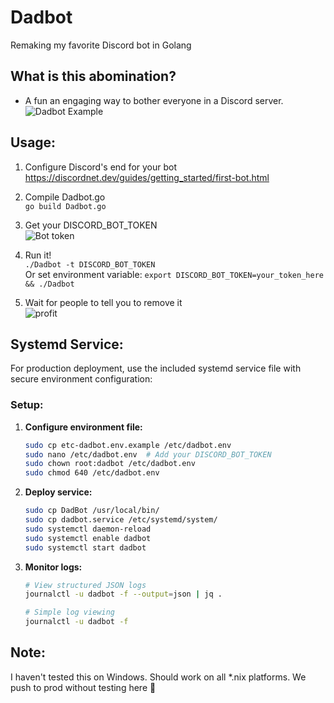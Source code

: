 
#  Dadbot

Remaking my favorite Discord bot in Golang

## What is this abomination?

 - A fun an engaging way to bother everyone in a Discord server.
 ![Dadbot Example](https://i.imgur.com/uHBZMyH.png)

## Usage:

1. Configure Discord's end for your bot <br>
https://discordnet.dev/guides/getting_started/first-bot.html	
	 
2. Compile Dadbot.go<br>
`go build Dadbot.go` 
	
3. Get your DISCORD_BOT_TOKEN<br>
![Bot token](https://i.imgur.com/yCfOMFV.png)

4. Run it!<br>
`./Dadbot -t DISCORD_BOT_TOKEN`<br>
Or set environment variable: `export DISCORD_BOT_TOKEN=your_token_here && ./Dadbot`

5. Wait for people to tell you to remove it<br>
![profit](https://i.imgur.com/Ij2h3dW.png)

## Systemd Service:
For production deployment, use the included systemd service file with secure environment configuration:

### Setup:
1. **Configure environment file:**
   ```bash
   sudo cp etc-dadbot.env.example /etc/dadbot.env
   sudo nano /etc/dadbot.env  # Add your DISCORD_BOT_TOKEN
   sudo chown root:dadbot /etc/dadbot.env
   sudo chmod 640 /etc/dadbot.env
   ```

2. **Deploy service:**
   ```bash
   sudo cp DadBot /usr/local/bin/
   sudo cp dadbot.service /etc/systemd/system/
   sudo systemctl daemon-reload
   sudo systemctl enable dadbot
   sudo systemctl start dadbot
   ```

3. **Monitor logs:**
   ```bash
   # View structured JSON logs
   journalctl -u dadbot -f --output=json | jq .
   
   # Simple log viewing
   journalctl -u dadbot -f
   ```

## Note:
I haven't tested this on Windows. Should work on all *.nix platforms. We push to prod without testing here 🎉
